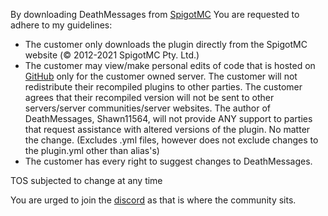 By downloading DeathMessages from [SpigotMC](https://www.spigotmc.org/resources/deathmessages-deathmessagesprime-remastered.3789/) You are requested to adhere to my guidelines:
- The customer only downloads the plugin directly from the SpigotMC website (© 2012-2021 SpigotMC Pty. Ltd.)
- The customer may view/make personal edits of code that is hosted on [GitHub](https://github.com/Shawn11564/DeathMessages) only for the customer owned server. The customer will not redistribute their recompiled plugins to other parties. The customer agrees that their recompiled version will not be sent to other servers/server communities/server websites. The author of DeathMessages, Shawn11564, will not provide ANY support to parties that request assistance with altered versions of the plugin. No matter the change. (Excludes .yml files, however does not exclude changes to the plugin.yml other than alias's)
- The customer has every right to suggest changes to DeathMessages.

TOS subjected to change at any time

You are urged to join the [discord](https://discord.gg/dhJnq7R) as that is where the community sits.
